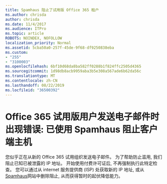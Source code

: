 ```yaml
---
title: Spamhaus 阻止了试用版 Office 365 租户
ms.author: chrisda
author: chrisda
ms.date: 11/4/2017
ms.audience: ITPro
ms.topic: article
ROBOTS: NOINDEX, NOFOLLOW
localization_priority: Normal
ms.assetid: 5cba50a0-257f-45de-9f68-df9250838eba
ms.custom:
- "255"
- "3100003"
ms.openlocfilehash: 6bf10d68da8ba582ff0288b1f824ffc2505d4365
ms.sourcegitcommit: 1d98db8acb9959aba3b5e308a567ade6b62da56c
ms.translationtype: MT
ms.contentlocale: zh-CN
ms.lasthandoff: 08/22/2019
ms.locfileid: "36500392"
---
```

# <a name="error-when-an-office-365-trial-user-sends-email-client-host-blocked-using-spamhaus"></a>Office 365 试用版用户发送电子邮件时出现错误: 已使用 Spamhaus 阻止客户端主机

您似乎正在从新的 Office 365 试用组织发送电子邮件。 为了帮助防止滥用, 我们阻止已知已被泄露的 IP 地址。 开始使用付费许可证后, 不再强制执行此特定检查。 您可以通过从 internet 服务提供商 (ISP) 处获取新的 IP 地址, 或从[Spamhaus](https://go.microsoft.com/fwlink/p/?linkid=123245)网站中删除阻止, 从而获得暂时的起伏降低能力。
